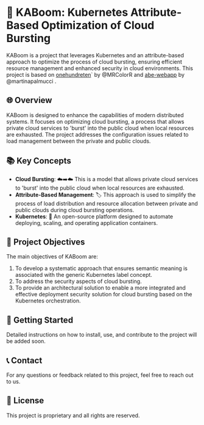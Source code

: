 # 🚀 KABoom: Kubernetes Attribute-Based Optimization of Cloud Bursting

KABoom is a project that leverages Kubernetes and an attribute-based approach to optimize the process of cloud bursting, ensuring efficient resource management and enhanced security in cloud environments. This project is based on [onehundreten](https://github.com/MRColorR/onehundredten)` by @MRColorR  and [abe-webapp](https://github.com/martinapalmucci/abe-webapp) by @martinapalmucci .

## 🌐 Overview

KABoom is designed to enhance the capabilities of modern distributed systems. It focuses on optimizing cloud bursting, a process that allows private cloud services to 'burst' into the public cloud when local resources are exhausted. The project addresses the configuration issues related to load management between the private and public clouds.

## 📚 Key Concepts

- **Cloud Bursting**: ☁️➡️☁️ This is a model that allows private cloud services to 'burst' into the public cloud when local resources are exhausted.
- **Attribute-Based Management**: 🏷️ This approach is used to simplify the process of load distribution and resource allocation between private and public clouds during cloud bursting operations.
- **Kubernetes**: 🐳 An open-source platform designed to automate deploying, scaling, and operating application containers.

## 🎯 Project Objectives

The main objectives of KABoom are:

1. To develop a systematic approach that ensures semantic meaning is associated with the generic Kubernetes label concept.
2. To address the security aspects of cloud bursting.
3. To provide an architectural solution to enable a more integrated and effective deployment security solution for cloud bursting based on the Kubernetes orchestration.

## 🚀 Getting Started

Detailed instructions on how to install, use, and contribute to the project will be added soon. 

## 📞 Contact

For any questions or feedback related to this project, feel free to reach out to us.

## 📝 License

This project is proprietary and all rights are reserved.
